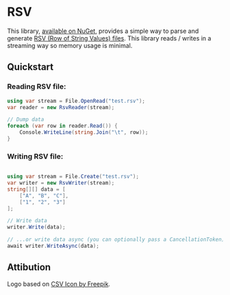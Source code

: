 # RSV

This library, [available on NuGet](https://www.nuget.org/packages/RSV), provides a simple way to parse and generate [RSV (Row of String Values) files](https://github.com/Stenway/RSV-Specification). This library reads / writes in a streaming way so memory usage is minimal.

## Quickstart

### Reading RSV file:

```c#
using var stream = File.OpenRead("test.rsv");
var reader = new RsvReader(stream);

// Dump data
foreach (var row in reader.Read()) {
	Console.WriteLine(string.Join("\t", row));
}
```

### Writing RSV file:

```c#

using var stream = File.Create("test.rsv");
var writer = new RsvWriter(stream);
string[][] data = [
    ["A", "B", "C"],
    ["1", "2", "3"]
];

// Write data
writer.Write(data);

// ...or write data async (you can optionally pass a CancellationToken):
await writer.WriteAsync(data);
```

## Attibution

Logo based on [CSV Icon by Freepik](https://www.freepik.com/icon/csv_6133923).